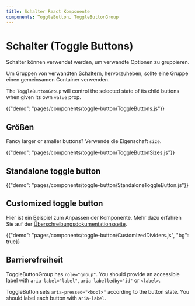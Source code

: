 ```yaml
---
title: Schalter React Komponente
components: ToggleButton, ToggleButtonGroup
---
```


# Schalter (Toggle Buttons)

<p class="description">Schalter können verwendet werden, um verwandte Optionen zu gruppieren.</p>

Um Gruppen von verwandten [Schaltern](https://material.io/design/components/buttons.html#toggle-button), hervorzuheben, sollte eine Gruppe einen gemeinsamen Container verwenden.

The `ToggleButtonGroup` will control the selected state of its child buttons when given its own `value` prop.

{{"demo": "pages/components/toggle-button/ToggleButtons.js"}}

## Größen

Fancy larger or smaller buttons? Verwende die Eigenschaft `size`.

{{"demo": "pages/components/toggle-button/ToggleButtonSizes.js"}}

## Standalone toggle button

{{"demo": "pages/components/toggle-button/StandaloneToggleButton.js"}}

## Customized toggle button

Hier ist ein Beispiel zum Anpassen der Komponente. Mehr dazu erfahren Sie auf der [Überschreibungsdokumentationsseite](/customization/components/).

{{"demo": "pages/components/toggle-button/CustomizedDividers.js", "bg": true}}

## Barrierefreiheit

ToggleButtonGroup has `role="group"`. You should provide an accessible label with `aria-label="label"`, `aria-labelledby="id"` or `<label>`.

ToggleButton sets `aria-pressed="<bool>"` according to the button state. You should label each button with `aria-label`.